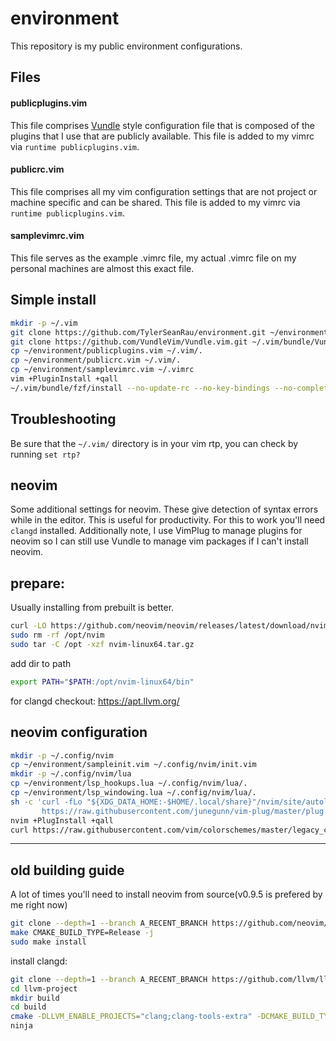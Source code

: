 # environment
This repository is my public environment configurations.

## Files

#### publicplugins.vim
This file comprises [Vundle](https://github.com/VundleVim/Vundle.vim) style configuration file that is composed of the plugins that I use that are publicly available. This file is added to my vimrc via `runtime publicplugins.vim`.

#### publicrc.vim
This file comprises all my vim configuration settings that are not project or machine specific and can be shared. This file is added to my vimrc via `runtime publicplugins.vim`.

#### samplevimrc.vim
This file serves as the example .vimrc file, my actual .vimrc file on my personal machines are almost this exact file.

## Simple install

```sh
mkdir -p ~/.vim
git clone https://github.com/TylerSeanRau/environment.git ~/environment
git clone https://github.com/VundleVim/Vundle.vim.git ~/.vim/bundle/Vundle.vim
cp ~/environment/publicplugins.vim ~/.vim/.
cp ~/environment/publicrc.vim ~/.vim/.
cp ~/environment/samplevimrc.vim ~/.vimrc
vim +PluginInstall +qall
~/.vim/bundle/fzf/install --no-update-rc --no-key-bindings --no-completion
```

## Troubleshooting

Be sure that the `~/.vim/` directory is in your vim rtp, you can check by running `set rtp?`

## neovim
Some additional settings for neovim. These give detection of syntax errors while in the editor. This is useful for productivity. For this to work you'll need `clangd` installed. Additionally note, I use VimPlug to manage plugins for neovim so I can still use Vundle to manage vim packages if I can't install neovim.

## prepare:

Usually installing from prebuilt is better.

```sh
curl -LO https://github.com/neovim/neovim/releases/latest/download/nvim-linux64.tar.gz
sudo rm -rf /opt/nvim
sudo tar -C /opt -xzf nvim-linux64.tar.gz
```

add dir to path
```sh
export PATH="$PATH:/opt/nvim-linux64/bin"
```

for clangd checkout: https://apt.llvm.org/


## neovim configuration
```sh
mkdir -p ~/.config/nvim
cp ~/environment/sampleinit.vim ~/.config/nvim/init.vim
mkdir -p ~/.config/nvim/lua
cp ~/environment/lsp_hookups.lua ~/.config/nvim/lua/.
cp ~/environment/lsp_windowing.lua ~/.config/nvim/lua/.
sh -c 'curl -fLo "${XDG_DATA_HOME:-$HOME/.local/share}"/nvim/site/autoload/plug.vim --create-dirs \
       https://raw.githubusercontent.com/junegunn/vim-plug/master/plug.vim'
nvim +PlugInstall +qall
curl https://raw.githubusercontent.com/vim/colorschemes/master/legacy_colors/desert.vim -s -S --create-dirs -o ~/.config/nvim/colors/desert.vim
```

----

## old building guide

A lot of times you'll need to install neovim from source(v0.9.5 is prefered by me right now)

```sh
git clone --depth=1 --branch A_RECENT_BRANCH https://github.com/neovim/neovim.git
make CMAKE_BUILD_TYPE=Release -j
sudo make install
```

install clangd:

```sh
git clone --depth=1 --branch A_RECENT_BRANCH https://github.com/llvm/llvm-project.git
cd llvm-project
mkdir build
cd build
cmake -DLLVM_ENABLE_PROJECTS="clang;clang-tools-extra" -DCMAKE_BUILD_TYPE=Release -G Ninja ../llvm
ninja
```
